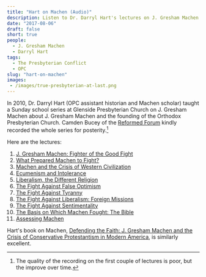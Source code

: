 ```yaml
---
title: "Hart on Machen (Audio)"
description: Listen to Dr. Darryl Hart's lectures on J. Gresham Machen and the founding of the Orthodox Presbyterian Church.
date: "2017-08-06"
draft: false
short: true
people:
  - J. Gresham Machen
  - Darryl Hart
tags:
  - The Presbyterian Conflict
  - OPC
slug: "hart-on-machen"
images:
 - /images/true-presbyterian-at-last.png
---
```


In 2010, Dr. Darryl Hart (OPC assistant historian and Machen scholar) taught a Sunday school series at Glenside Presbyterian Church on J. Gresham Machen about J. Gresham Machen and the founding of the Orthodox Presbyterian Church. Camden Bucey of the [Reformed Forum](http://reformedforum.org) kindly recorded the whole series for posterity.[^recordquality]

Here are the lectures:

1.  [J. Gresham Machen: Fighter of the Good Fight](http://reformedforum.org/he004/)
2.  [What Prepared Machen to Fight?](http://reformedforum.org/he5/)
3.  [Machen and the Crisis of Western Civilization](http://reformedforum.org/he6/)
4.  [Ecumenism and Intolerance](http://reformedforum.org/he7/)
5.  [Liberalism, the Different Religion](http://reformedforum.org/he8/)
6.  [The Fight Against False Optimism](http://reformedforum.org/he9/)
7.  [The Fight Against Tyranny](http://reformedforum.org/he10/)
8.  [The Fight Against Liberalism: Foreign Missions](http://reformedforum.org/he12/)
9.  [The Fight Against Sentimentality](http://reformedforum.org/he13/)
10.  [The Basis on Which Machen Fought: The Bible](http://reformedforum.org/he14/)
11. [Assessing Machen](https://reformedforum.org/he15/)

Hart's book on Machen, [Defending the Faith: J. Gresham Machen and the Crisis of Conservative Protestantism in Modern America](http://amzn.to/2wih1Lj), is similarly excellent.


[^recordquality]: The quality of the recording on the first couple of lectures is poor, but the improve over time.
